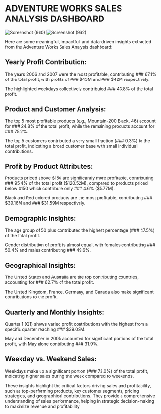 # ADVENTURE WORKS SALES ANALYSIS DASHBOARD
![Screenshot (960)](https://github.com/user-attachments/assets/5a179405-c136-4b73-a2d6-18905c784f4d)
![Screenshot (962)](https://github.com/user-attachments/assets/2aeed442-d557-4f84-869e-b3e65e74698d)

Here are some meaningful, impactful, and data-driven insights extracted from the Adventure Works Sales Analysis dashboard:

## Yearly Profit Contribution:

The years 2006 and 2007 were the most profitable, contributing ### 67.1% of the total profit, with profits of ### $43M and ### $42M respectively.

The highlighted weekdays collectively contributed ### 43.8% of the total profit.

## Product and Customer Analysis:

The top 5 most profitable products (e.g., Mountain-200 Black, 46) account for ### 24.8% of the total profit, while the remaining products account for ### 75.2%.

The top 5 customers contributed a very small fraction (### 0.3%) to the total profit, indicating a broad customer base with small individual contributions.

## Profit by Product Attributes:

Products priced above $150 are significantly more profitable, contributing ### 95.4% of the total profit ($120.52M), compared to products priced below $150 which contribute only ### 4.6% ($5.77M).

Black and Red colored products are the most profitable, contributing ### $39.16M and ### $31.59M respectively.

## Demographic Insights:

The age group of 50 plus contributed the highest percentage (### 47.5%) of the total profit.

Gender distribution of profit is almost equal, with females contributing ### 50.4% and males contributing ### 49.6%.

## Geographical Insights:

The United States and Australia are the top contributing countries, accounting for ### 62.7% of the total profit.

The United Kingdom, France, Germany, and Canada also make significant contributions to the profit.

## Quarterly and Monthly Insights:

Quarter 1 (Q1) shows varied profit contributions with the highest from a specific quarter reaching ### $39.02M.

May and December in 2005 accounted for significant portions of the total profit, with May alone contributing ### 31.9%.

## Weekday vs. Weekend Sales:

Weekdays make up a significant portion (### 72.0%) of the total profit, indicating higher sales during the week compared to weekends.

These insights highlight the critical factors driving sales and profitability, such as top-performing products, key customer segments, pricing strategies, and geographical contributions. They provide a comprehensive understanding of sales performance, helping in strategic decision-making to maximize revenue and profitability.
